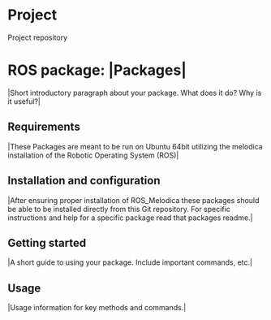 # Project
Project repository

# ROS package: |Packages|

|Short introductory paragraph about your package. What does it do? Why is it useful?|

## Requirements

|These Packages are meant to be run on Ubuntu 64bit utilizing the melodica installation of the Robotic Operating System (ROS)|

## Installation and configuration

|After ensuring proper installation of ROS_Melodica these packages should be able to be installed directly from this Git repository. For specific instructions and help for a specific package read that packages readme.|

## Getting started

|A short guide to using your package. Include important commands, etc.|

## Usage

|Usage information for key methods and commands.|
